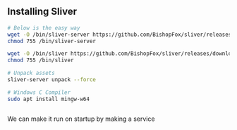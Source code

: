 ## Installing Sliver
```bash
# Below is the easy way
wget -O /bin/sliver-server https://github.com/BishopFox/sliver/releases/download/v1.5.17/sliver-server_linux 
chmod 755 /bin/sliver-server

wget -O /bin/sliver https://github.com/BishopFox/sliver/releases/download/v1.5.17/sliver-client_linux 
chmod 755 /bin/sliver

# Unpack assets
sliver-server unpack --force

# Windows C Compiler
sudo apt install mingw-w64



```
We can make it run on startup by making a service
